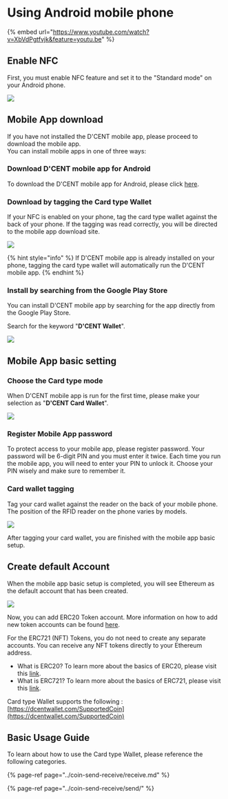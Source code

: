 # Using Android mobile phone

{% embed url="https://www.youtube.com/watch?v=XbVdPgtfvjk&feature=youtu.be" %}

## Enable NFC

First, you must enable NFC feature and set it to the "Standard mode" on your Android phone.

![](../.gitbook/assets/image%20%28199%29.png)

## Mobile App download

If you have not installed the D'CENT mobile app, please proceed to download the mobile app.  
You can install mobile apps in one of three ways:

### Download D'CENT mobile app for Android

To download the D'CENT mobile app for Android, please click [here](https://play.google.com/store/apps/details?id=com.kr.iotrust.dcent.wallet).

### Download by tagging the Card type Wallet

If your NFC is enabled on your phone, tag the card type wallet against the back of your phone. If the tagging was read correctly,  you will be directed to the mobile app download site.

![](../.gitbook/assets/image%20%28112%29.png)

{% hint style="info" %}
If D'CENT mobile app is already installed on your phone, tagging the card type wallet will automatically run the D'CENT mobile app.
{% endhint %}

### Install by searching from the Google Play Store

You can install D'CENT mobile app by searching for the app directly from the Google Play Store.

Search for the keyword "**D'CENT Wallet**".

![](../.gitbook/assets/image%20%28138%29.png)

## Mobile App basic setting

### Choose the Card type mode

When D'CENT mobile app is run for the first time, please make your selection as "**D'CENT Card Wallet**".

![](../.gitbook/assets/image%20%2874%29.png)

### Register Mobile App password

To protect access to your mobile app, please register password. Your password will be 6-digit PIN and you must enter it twice. Each time you run the mobile app, you will need to enter your PIN to unlock it. Choose your PIN wisely and make sure to remember it.

### Card wallet tagging

Tag your card wallet against the reader on the back of your mobile phone. The position of the RFID reader on the phone varies by models.

![](../.gitbook/assets/image%20%28170%29.png)

After tagging your card wallet, you are finished with the mobile app basic setup.

## Create default Account

When the mobile app basic setup is completed, you will see Ethereum as the default account that has been created. 

![](../.gitbook/assets/image%20%2822%29.png)

Now, you can add ERC20 Token account. More information on how to add new token accounts can be found [here](../mobile-app/create-account/).

For the ERC721 \(NFT\) Tokens, you do not need to create any separate accounts. You can receive any NFT tokens directly to your Ethereum address.

* What is ERC20? To learn more about the basics of ERC20, please visit this [link](../cryptocurrency-basic/erc20.md).
* What is ERC721? To learn more about the basics of ERC721, please visit this [link](../cryptocurrency-basic/erc721-nft.md).

Card type Wallet supports the following : [https://dcentwallet.com/SupportedCoin](https://dcentwallet.com/SupportedCoin)

## Basic Usage Guide

To learn about how to use the Card type Wallet, please reference the following categories.

{% page-ref page="../coin-send-receive/receive.md" %}

{% page-ref page="../coin-send-receive/send/" %}




